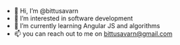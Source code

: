 - 👋 Hi, I’m @bittusavarn
- 👀 I’m interested in software development 
- 🌱 I’m currently learning Angular JS and algorithms  
- 📫 you can reach out to me on bittusavarn@gmail.com

<!---
bittusavarn/bittusavarn is a ✨ special ✨ repository because its `README.md` (this file) appears on your GitHub profile.
You can click the Preview link to take a look at your changes.
--->
